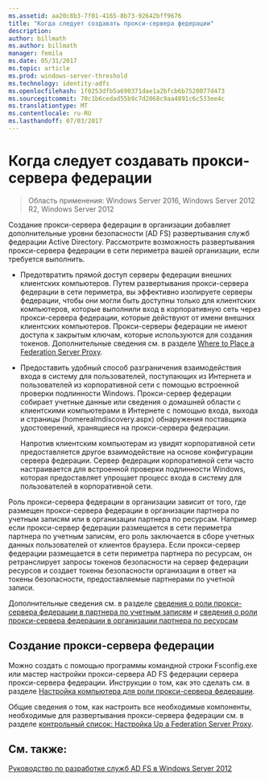 ```yaml
---
ms.assetid: aa20c8b3-7f01-4165-8b73-92642bff9676
title: "Когда следует создавать прокси-сервера федерации"
description: 
author: billmath
ms.author: billmath
manager: femila
ms.date: 05/31/2017
ms.topic: article
ms.prod: windows-server-threshold
ms.technology: identity-adfs
ms.openlocfilehash: 1f0253dfb5a690371dae1a2bfcb6b7520077d473
ms.sourcegitcommit: 70c1b6cedad55b9c7d2068c9aa4891c6c533ee4c
ms.translationtype: MT
ms.contentlocale: ru-RU
ms.lasthandoff: 07/03/2017
---
```

# <a name="when-to-create-a-federation-server-proxy"></a>Когда следует создавать прокси-сервера федерации

>Область применения: Windows Server 2016, Windows Server 2012 R2, Windows Server 2012

Создание прокси-сервера федерации в организации добавляет дополнительные уровни безопасности \(AD FS\) развертывания служб федерации Active Directory. Рассмотрите возможность развертывания прокси-сервера федерации в сети периметра вашей организации, если требуется выполнить.  
  
-   Предотвратить прямой доступ серверы федерации внешних клиентских компьютеров. Путем развертывания прокси-сервера федерации в сети периметра, вы эффективно изолируете серверы федерации, чтобы они могли быть доступны только для клиентских компьютеров, которые выполнили вход в корпоративную сеть через прокси-сервера федерации, которые действуют от имени внешних клиентских компьютеров. Прокси-серверы федерации не имеют доступа к закрытым ключам, которые используются для создания токенов. Дополнительные сведения см. в разделе [Where to Place a Federation Server Proxy](Where-to-Place-a-Federation-Server-Proxy.md).  
  
-   Предоставить удобный способ разграничения взаимодействия входа в систему для пользователей, поступающих из Интернета и пользователей из корпоративной сети с помощью встроенной проверки подлинности Windows. Прокси-сервер федерации собирает учетные данные или сведения о домашней области с клиентскими компьютерами в Интернете с помощью входа, выхода и страницы \(homerealmdiscovery.aspx\) обнаружения поставщика удостоверений, хранящиеся на прокси-сервера федерации.  
  
    Напротив клиентским компьютерам из увидят корпоративной сети предоставляется другое взаимодействие на основе конфигурации сервера федерации. Сервер федерации корпоративной сети часто настраивается для встроенной проверки подлинности Windows, которая предоставляет упрощает процесс входа в систему для пользователей в корпоративной сети.  
  
Роль прокси-сервера федерации в организации зависит от того, где размещен прокси-сервера федерации в организации партнера по учетным записям или в организации партнера по ресурсам. Например если прокси-сервер федерации размещается в сети периметра партнера по учетным записям, его роль заключается в сборе учетных данных пользователей от клиентов браузера. Если прокси-сервер федерации размещается в сети периметра партнера по ресурсам, он ретранслирует запросы токенов безопасности на сервер федерации ресурсов и создает токены безопасности организации в ответ на токены безопасности, предоставляемые партнерами по учетной записи.  
  
Дополнительные сведения см. в разделе [сведения о роли прокси-сервера федерации в партнера по учетным записям](Review-the-Role-of-the-Federation-Server-Proxy-in-the-Account-Partner.md) и [сведения о роли прокси-сервера федерации в организации партнера по ресурсам](Review-the-Role-of-the-Federation-Server-Proxy-in-the-Resource-Partner.md)  
  
## <a name="how-to-create-a-federation-server-proxy"></a>Создание прокси-сервера федерации  
Можно создать с помощью программы командной строки Fsconfig.exe или мастер настройки прокси-сервера AD FS федерации сервера прокси-сервера федерации. Инструкции о том, как это сделать см. в разделе [Настройка компьютера для роли прокси-сервера федерации](../../ad-fs/deployment/Configure-a-Computer-for-the-Federation-Server-Proxy-Role.md).  
  
Общие сведения о том, как настроить все необходимые компоненты, необходимые для развертывания прокси-сервера федерации см. в разделе [контрольный список: Настройка Up a Federation Server Proxy](../../ad-fs/deployment/Checklist--Setting-Up-a-Federation-Server-Proxy.md).  
  
## <a name="see-also"></a>См. также:
[Руководство по разработке служб AD FS в Windows Server 2012](AD-FS-Design-Guide-in-Windows-Server-2012.md)
